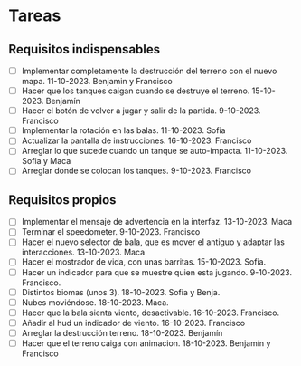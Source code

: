 # Tareas

## Requisitos indispensables

- [ ] Implementar completamente la destrucción del terreno con el nuevo mapa. 11-10-2023. Benjamin y Francisco
- [ ] Hacer que los tanques caigan cuando se destruye el terreno. 15-10-2023. Benjamín
- [ ] Hacer el botón de volver a jugar y salir de la partida. 9-10-2023. Francisco
- [ ] Implementar la rotación en las balas. 11-10-2023. Sofia
- [ ] Actualizar la pantalla de instrucciones. 16-10-2023. Francisco
- [ ] Arreglar lo que sucede cuando un tanque se auto-impacta. 11-10-2023. Sofia y Maca
- [ ] Arreglar donde se colocan los tanques. 9-10-2023. Francisco

## Requisitos propios

- [ ] Implementar el mensaje de advertencia en la interfaz. 13-10-2023. Maca
- [ ] Terminar el speedometer. 9-10-2023. Francisco
- [ ] Hacer el nuevo selector de bala, que es mover el antiguo y adaptar las interacciones. 13-10-2023. Maca
- [ ] Hacer el mostrador de vida, con unas barritas. 15-10-2023. Sofia.
- [ ] Hacer un indicador para que se muestre quien esta jugando. 9-10-2023. Francisco.
- [ ] Distintos biomas (unos 3). 18-10-2023. Sofia y Benja.
- [ ] Nubes moviéndose. 18-10-2023. Maca.
- [ ] Hacer que la bala sienta viento, desactivable. 16-10-2023. Francisco.
- [ ] Añadir al hud un indicador de viento. 16-10-2023. Francisco
- [ ] Arreglar la destrucción terreno. 18-10-2023. Benjamín
- [ ] Hacer que el terreno caiga con animacion. 18-10-2023. Benjamín y Francisco
